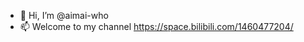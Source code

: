 - 👋 Hi, I’m @aimai-who
- 📫 Welcome to my channel https://space.bilibili.com/1460477204/

<!---
aimai-who/aimai-who is a ✨ special ✨ repository because its `README.md` (this file) appears on your GitHub profile.
You can click the Preview link to take a look at your changes.
--->
